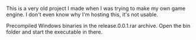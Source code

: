This is a very old project I made when I was trying to make my own game engine.
I don't even know why I'm hosting this, it's not usable.

Precompiled Windows binaries in the release.0.0.1.rar archive. Open the bin folder and start the executable in there.
